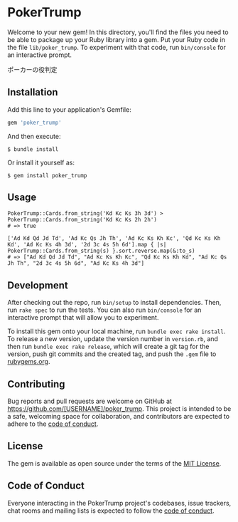 # PokerTrump

Welcome to your new gem! In this directory, you'll find the files you need to be able to package up your Ruby library into a gem. Put your Ruby code in the file `lib/poker_trump`. To experiment with that code, run `bin/console` for an interactive prompt.

ポーカーの役判定

## Installation

Add this line to your application's Gemfile:

```ruby
gem 'poker_trump'
```

And then execute:

    $ bundle install

Or install it yourself as:

    $ gem install poker_trump

## Usage

```
PokerTrump::Cards.from_string('Kd Kc Ks 3h 3d') > PokerTrump::Cards.from_string('Kd Kc Ks 2h 2h')
# => true

['Ad Kd Qd Jd Td', 'Ad Kc Qs Jh Th', 'Ad Kc Ks Kh Kc', 'Qd Kc Ks Kh Kd', 'Ad Kc Ks 4h 3d', '2d 3c 4s 5h 6d'].map { |s| PokerTrump::Cards.from_string(s) }.sort.reverse.map(&:to_s)
# => ["Ad Kd Qd Jd Td", "Ad Kc Ks Kh Kc", "Qd Kc Ks Kh Kd", "Ad Kc Qs Jh Th", "2d 3c 4s 5h 6d", "Ad Kc Ks 4h 3d"]
```

## Development

After checking out the repo, run `bin/setup` to install dependencies. Then, run `rake spec` to run the tests. You can also run `bin/console` for an interactive prompt that will allow you to experiment.

To install this gem onto your local machine, run `bundle exec rake install`. To release a new version, update the version number in `version.rb`, and then run `bundle exec rake release`, which will create a git tag for the version, push git commits and the created tag, and push the `.gem` file to [rubygems.org](https://rubygems.org).

## Contributing

Bug reports and pull requests are welcome on GitHub at https://github.com/[USERNAME]/poker_trump. This project is intended to be a safe, welcoming space for collaboration, and contributors are expected to adhere to the [code of conduct](https://github.com/[USERNAME]/poker_trump/blob/master/CODE_OF_CONDUCT.md).

## License

The gem is available as open source under the terms of the [MIT License](https://opensource.org/licenses/MIT).

## Code of Conduct

Everyone interacting in the PokerTrump project's codebases, issue trackers, chat rooms and mailing lists is expected to follow the [code of conduct](https://github.com/[USERNAME]/poker_trump/blob/master/CODE_OF_CONDUCT.md).
